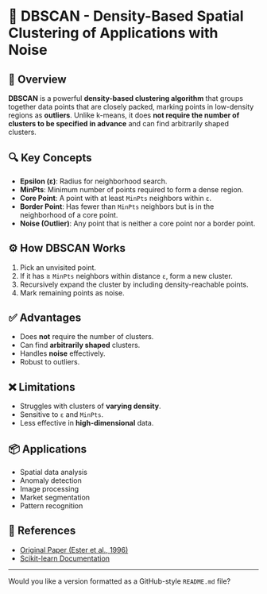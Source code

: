 # 📌 DBSCAN - Density-Based Spatial Clustering of Applications with Noise

## 📖 Overview

**DBSCAN** is a powerful **density-based clustering algorithm** that groups together data points that are closely packed, marking points in low-density regions as **outliers**. Unlike k-means, it does **not require the number of clusters to be specified in advance** and can find arbitrarily shaped clusters.

## 🔍 Key Concepts

* **Epsilon (ε)**: Radius for neighborhood search.
* **MinPts**: Minimum number of points required to form a dense region.
* **Core Point**: A point with at least `MinPts` neighbors within `ε`.
* **Border Point**: Has fewer than `MinPts` neighbors but is in the neighborhood of a core point.
* **Noise (Outlier)**: Any point that is neither a core point nor a border point.

## ⚙️ How DBSCAN Works

1. Pick an unvisited point.
2. If it has ≥ `MinPts` neighbors within distance `ε`, form a new cluster.
3. Recursively expand the cluster by including density-reachable points.
4. Mark remaining points as noise.

## ✅ Advantages

* Does **not** require the number of clusters.
* Can find **arbitrarily shaped** clusters.
* Handles **noise** effectively.
* Robust to outliers.

## ❌ Limitations

* Struggles with clusters of **varying density**.
* Sensitive to `ε` and `MinPts`.
* Less effective in **high-dimensional** data.

## 📦 Applications

* Spatial data analysis
* Anomaly detection
* Image processing
* Market segmentation
* Pattern recognition


## 📘 References

* [Original Paper (Ester et al., 1996)](https://www.aaai.org/Papers/KDD/1996/KDD96-037.pdf)
* [Scikit-learn Documentation](https://scikit-learn.org/stable/modules/generated/sklearn.cluster.DBSCAN.html)

---

Would you like a version formatted as a GitHub-style `README.md` file?
